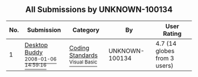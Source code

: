 ﻿<div align="center">

## All Submissions by UNKNOWN\-100134

</div>

No.  | Submission | Category | By   | User Rating
---- | ---------- | -------- | ---- | -----------
1 | [Desktop Buddy<br /><sup>2008-01-06 14:59:16</sup>](https://github.com/Planet-Source-Code/unknown-100134-desktop-buddy__1-69935) | [Coding Standards<br /><sup>Visual Basic</sup>](../ByCategory/coding-standards__1-43.md) | UNKNOWN\-100134 | 4.7 (14 globes from 3 users)
